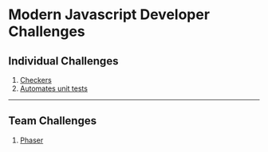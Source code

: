 # Modern Javascript Developer Challenges

## Individual Challenges

1. [Checkers](MJ_INDIVIDUAL_CHALLENGES.md#challenge-1)
1. [Automates unit tests](MJ_INDIVIDUAL_CHALLENGES.md#challenge-2)

---

## Team Challenges

1. [Phaser](MJ_TEAM_CHALLENGES.md#challenge-1)